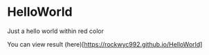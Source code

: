# HelloWorld
Just a hello world within red color

You can view result (here)[https://rockwyc992.github.io/HelloWorld]
